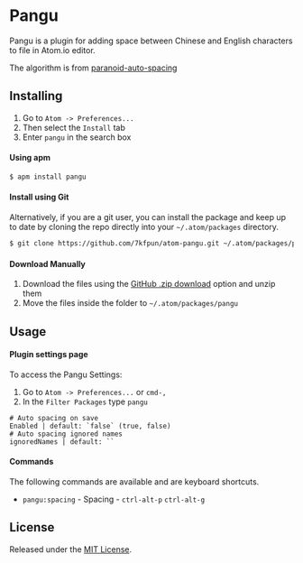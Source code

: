 # Pangu

Pangu is a plugin for adding space between Chinese and English characters to file in Atom.io editor.

The algorithm is from [paranoid-auto-spacing](https://github.com/vinta/paranoid-auto-spacing)


## Installing

1. Go to `Atom -> Preferences...`
2. Then select the `Install` tab
3. Enter `pangu` in the search box

#### Using apm

```sh
$ apm install pangu
```

#### Install using Git

Alternatively, if you are a git user, you can install the package and keep up to date by cloning the repo directly into your `~/.atom/packages` directory.

```sh
$ git clone https://github.com/7kfpun/atom-pangu.git ~/.atom/packages/pangu
```

#### Download Manually

1. Download the files using the [GitHub .zip download](https://github.com/7kfpun/atom-pangu/archive/master.zip) option and unzip them
2. Move the files inside the folder to `~/.atom/packages/pangu`


## Usage

#### Plugin settings page

To access the Pangu Settings:

1. Go to `Atom -> Preferences...` or `cmd-,`
2. In the `Filter Packages` type `pangu`

```
# Auto spacing on save
Enabled | default: `false` (true, false)
# Auto spacing ignored names
ignoredNames | default: ``
```

#### Commands

The following commands are available and are keyboard shortcuts.

* `pangu:spacing` - Spacing - `ctrl-alt-p` `ctrl-alt-g`


## License

Released under the [MIT License](http://opensource.org/licenses/MIT).
